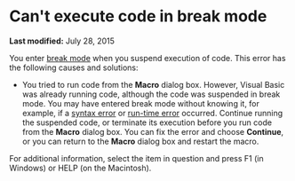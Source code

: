 
# Can't execute code in break mode

 **Last modified:** July 28, 2015

You enter  [break mode](b8bdf64f-5920-1ae9-16d0-b26d09524a30.md) when you suspend execution of code. This error has the following causes and solutions:




- You tried to run code from the  **Macro** dialog box. However, Visual Basic was already running code, although the code was suspended in break mode. You may have entered break mode without knowing it, for example, if a [syntax error](b8bdf64f-5920-1ae9-16d0-b26d09524a30.md) or [run-time error](b8bdf64f-5920-1ae9-16d0-b26d09524a30.md) occurred. Continue running the suspended code, or terminate its execution before you run code from the **Macro** dialog box. You can fix the error and choose **Continue**, or you can return to the  **Macro** dialog box and restart the macro.
    

For additional information, select the item in question and press F1 (in Windows) or HELP (on the Macintosh).
